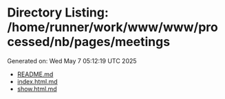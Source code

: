 # Directory Listing: /home/runner/work/www/www/processed/nb/pages/meetings
Generated on: Wed May  7 05:12:19 UTC 2025

- [README.md](README.md)
- [index.html.md](index.html.md)
- [show.html.md](show.html.md)
